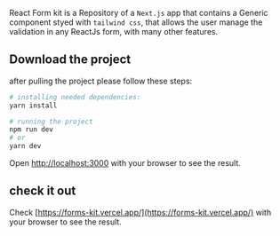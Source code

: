 React Form kit is a Repository of a `Next.js` app that contains a Generic component styed with `tailwind css`, that allows the user manage the validation in any ReactJs form, with many other features.


## Download the project

after pulling the project please follow these steps:

```bash
# installing needed dependencies:
yarn install

# running the project
npm run dev
# or
yarn dev
```

Open [http://localhost:3000](http://localhost:3000) with your browser to see the result.

## check it out

Check [https://forms-kit.vercel.app/](https://forms-kit.vercel.app/) with your browser to see the result.


